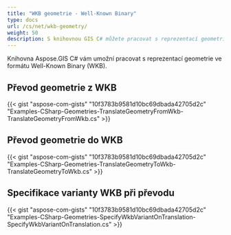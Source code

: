 ```yaml
---
title: "WKB geometrie - Well-Known Binary"
type: docs
url: /cs/net/wkb-geometry/
weight: 50
description: S knihovnou GIS C# můžete pracovat s reprezentací geometrie ve formátu Well-Known Binary (WKB) a převádět ji do WKB nebo z WKB.
---
```


Knihovna Aspose.GIS C# vám umožní pracovat s reprezentací geometrie ve formátu Well-Known Binary (WKB).

## **Převod geometrie z WKB**
{{< gist "aspose-com-gists" "10f3783b9581d10bc69dbada42705d2c" "Examples-CSharp-Geometries-TranslateGeometryFromWkb-TranslateGeometryFromWkb.cs" >}}
## **Převod geometrie do WKB**
{{< gist "aspose-com-gists" "10f3783b9581d10bc69dbada42705d2c" "Examples-CSharp-Geometries-TranslateGeometryToWkb-TranslateGeometryToWkb.cs" >}}
## **Specifikace varianty WKB při převodu**
{{< gist "aspose-com-gists" "10f3783b9581d10bc69dbada42705d2c" "Examples-CSharp-Geometries-SpecifyWkbVariantOnTranslation-SpecifyWkbVariantOnTranslation.cs" >}}
